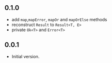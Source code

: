 ## 0.1.0
- add `map`,`mapError`, `mapOr` and `mapOrElse` methods
- reconstruct `Result` to `Result<T, E>` 
- private `Ok<T>` and `Error<T>`

## 0.0.1

- Initial version.
